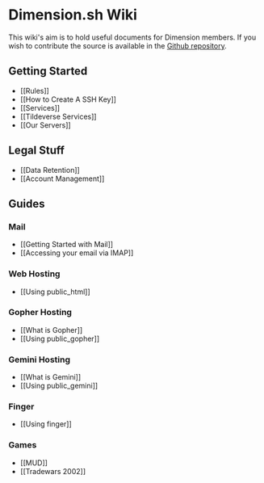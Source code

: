 # Dimension.sh Wiki

This wiki's aim is to hold useful documents for Dimension members. If you wish to contribute the source is available in the [Github repository](https://github.com/dimension-sh/wiki).

## Getting Started

* [[Rules]]
* [[How to Create A SSH Key]]
* [[Services]]
* [[Tildeverse Services]]
* [[Our Servers]]

## Legal Stuff

* [[Data Retention]]
* [[Account Management]]

## Guides

### Mail 
* [[Getting Started with Mail]]
* [[Accessing your email via IMAP]]

### Web Hosting
* [[Using public_html]]

### Gopher Hosting
* [[What is Gopher]]
* [[Using public_gopher]]

### Gemini Hosting
* [[What is Gemini]]
* [[Using public_gemini]]

### Finger
* [[Using finger]]

### Games
* [[MUD]]
* [[Tradewars 2002]]